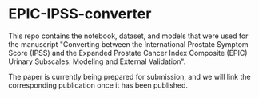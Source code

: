 # EPIC-IPSS-converter
This repo contains the notebook, dataset, and models that were used for the manuscript "Converting between the International Prostate Symptom Score (IPSS) and the Expanded Prostate Cancer Index Composite (EPIC) Urinary Subscales: Modeling and External Validation".

The paper is currently being prepared for submission, and we will link the corresponding publication once it has been published.

